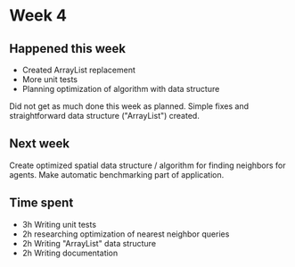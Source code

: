 # Week 4

## Happened this week

* Created ArrayList replacement
* More unit tests
* Planning optimization of algorithm with data structure

Did not get as much done this week as planned. Simple fixes and straightforward data structure ("ArrayList") created.

## Next week

Create optimized spatial data structure / algorithm for finding neighbors for agents. Make automatic benchmarking part of application.

## Time spent

* 3h Writing unit tests
* 2h researching optimization of nearest neighbor queries
* 2h Writing "ArrayList" data structure
* 2h Writing documentation